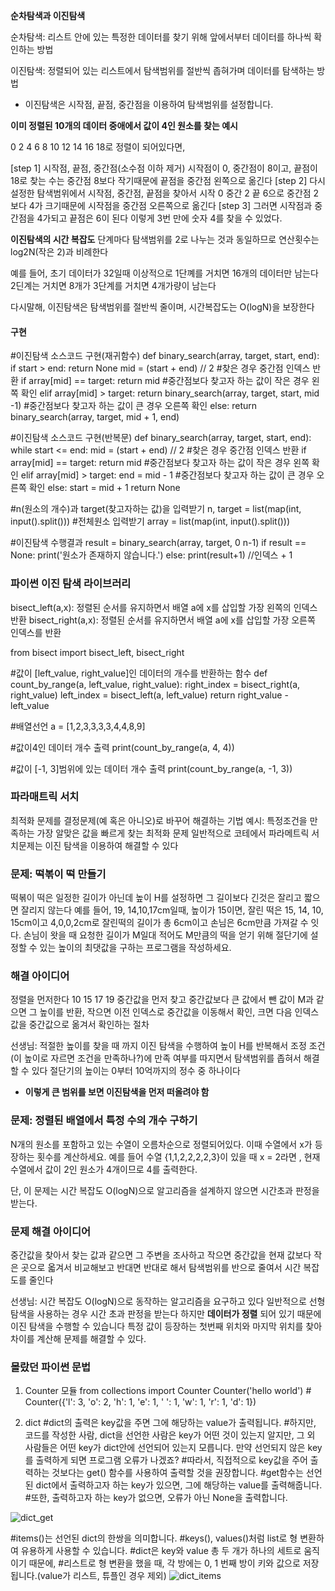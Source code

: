 __순차탐색과 이진탐색__

순차탐색: 리스트 안에 있는 특정한 데이터를 찾기 위해 앞에서부터 데이터를 하나씩 확인하는 방법

이진탐색: 정렬되어 있는 리스트에서 탐색범위를 절반씩 좁혀가며 데이터를 탐색하는 방법
 - 이진탐색은 시작점, 끝점, 중간점을 이용하여 탐색범위를 설정합니다.

__이미 정렬된 10개의 데이터 중애에서 값이 4인 원소를 찾는 예시__

0 2 4 6 8 10 12 14 16 18로 정렬이 되어있다면,

[step 1] 시작점, 끝점, 중간점(소수점 이하 제거)
시작점이 0, 중간점이 8이고, 끝점이 18로 찾는 수는 중간점 8보다 작기때문에 끝점을 중간점 왼쪽으로 옮긴다
[step 2] 다시 설정한 탐색범위에서 시작점, 중간점, 끝점을 찾아서 시작 0 중간 2 끝 6으로 중간점 2보다 4가 크기때문에 시작점을 중간점 오른쪽으로 옮긴다 
[step 3] 그러면 시작점과 중간점을 4가되고 끝점은 6이 된다
이렇게 3번 만에 숫자 4를 찾을 수 있었다.

__이진탐색의 시간 복잡도__
단계마다 탐색범위를 2로 나누는 것과 동일하므로 연산횟수는 log2N(작은 2)과 비례한다

예를 들어, 초기 데이터가 32일때 이상적으로 1단꼐를 거치면 16개의 데이터만 남는다 2딘계는 거치면 8개가 3단계를 거치면 4개가량이 남는다

다시말해, 이진탐색은 탐색범위를 절반씩 줄이며, 시간복잡도는 O(logN)을 보장한다

#### 구현
#이진탐색 소스코드 구현(재귀함수)
def binary_search(array,  target, start, end):
  if start > end:
    return None
  mid = (start + end) // 2
  #찾은 경우 중간점 인덱스 반환
  if array[mid] == target:
    return mid
  #중간점보다 찾고자 하는 값이 작은 경우 왼쪽 확인
  elif array[mid] > target:
    return binary_search(array, target, start, mid -1)
  #중간점보다 찾고자 하는 값이 큰 경우 오른쪽 확인
  else:
    return binary_search(array, target, mid + 1, end)

#이진탐색 소스코드 구현(반복문)
def binary_search(array,  target, start, end):
  while start <= end:
    mid = (start + end) // 2
    #찾은 경우 중간점 인덱스 반환
    if array[mid] == target:
      return mid
    #중간점보다 찾고자 하는 값이 작은 경우 왼쪽 확인
    elif array[mid] > target:
      end = mid - 1
    #중간점보다 찾고자 하는 값이 큰 경우 오른쪽 확인
    else:
      start = mid + 1
  return None

#n(원소의 개수)과 target(찾고자하는 값)을 입력받기
n, target = list(map(int, input().split()))
#전체원소 입력받기
array = list(map(int, input().split()))

#이진탐색 수행결과
result = binary_search(array, target, 0 n-1)
if result == None:
  print('원소가 존재하지 않습니다.')
else: 
  print(result+1) //인덱스 + 1


### 파이썬 이진 탐색 라이브러리
bisect_left(a,x): 정렬된 순서를 유지하면서 배열 a에 x를 삽입할 가장 왼쪽의 인덱스 반환
bisect_right(a,x): 정렬된 순서를 유지하면서 배열 a에 x를 삽입할 가장 오른쪽 인덱스를 반환

from bisect import bisect_left, bisect_right

#값이 [left_value, right_value]인 데이터의 개수를 반환하는 함수
def count_by_range(a, left_value, right_value):
  right_index = bisect_right(a, right_value)
  left_index = bisect_left(a, left_value)
  return right_value - left_value

#배열선언
a = [1,2,3,3,3,3,4,4,8,9]

#값이4인 데이터 개수 출력
print(count_by_range(a, 4, 4))

#값이 [-1, 3]범위에 있는 데이터 개수 출력
print(count_by_range(a, -1, 3))


### 파라매트릭 서치
최적화 문제를 결정문제(예 혹은 아니오)로 바꾸어 해결하는 기법
예시: 특정조건을 만족하는 가장 알맞은 값을 빠르게 찾는 최적화 문제
일반적으로 코테에서 파라메트릭 서치문제는 이진 탐색을 이용하여 해결할 수 있다


### 문제: 떡볶이 떡 만들기
떡볶이 떡은 일정한 길이가 아닌데 높이 H를 설정하면 그 길이보다 긴것은 잘리고 짧으면 잘리지 않는다 예를 들어, 19, 14,10,17cm일때, 높이가 15이면, 잘린 떡은 15, 14, 10, 15cm이고 4,0,0,2cm로 잘린떡의 길이가 총 6cm이고 손님은 6cm만큼 가져갈 수 잇다. 손님이 왓을 때 요청한 길이가 M일대 적어도 M만큼의 떡을 얻기 위해 절단기에 설정할 수 있는 높이의 최댓값을 구하는 프로그램을 작성하세요.

### 해결 아이디어
정렬을 먼저한다
10 15 17 19 
중간값을 먼저 찾고 중간값보다 큰 값에서 뺀 값이 M과 같으면 그 높이를 반환, 작으면 이전 인덱스로 중간값을 이동해서 확인, 크면 다음 인덱스값을 중간값으로 옮겨서 확인하는 절차

선생님: 적절한 높이를 찾을 때 까지 이진 탐색을 수행하여 높이 H를 반복해서 조정
조건(이 높이로 자르면 조건을 만족하나?)에 만족 여부를 따지면서 탐색범위를 좁혀서 해결할 수 있다
절단기의 높이는 0부터 10억까지의 정수 중 하나이다
 - __이렇게 큰 범위를 보면 이진탐색을 먼저 떠올려야 함__


### 문제: 정렬된 배열에서 특정 수의 개수 구하기
N개의 원소를 포함하고 있는 수열이 오름차순으로 정렬되어있다. 이때 수열에서 x가 등장하는 횟수를 계산하세요. 예를 들어 수열 {1,1,2,2,2,2,3}이 있을 때 x = 2라면 , 현재 수열에서 값이 2인 원소가 4개이므로 4를 출력한다.

단, 이 문제는 시간 복잡도 O(logN)으로 알고리즘을 설계하지 않으면 시간초과 판정을 받는다.

### 문제 해결 아이디어
중간값을 찾아서 찾는 값과 같으면 그 주변을 조사하고 작으면 중간값을 현재 값보다 작은 곳으로 옯겨서 비교해보고 반대면 반대로 해서 탐색범위를 반으로 줄여서 시간 복잡도를 줄인다

선생님: 시간 복잡도 O(logN)으로 동작하는 알고리즘을 요구하고 있다
일반적으로 선형 탐색을 사용하는 경우 시간 초과 판정을 받는다
하지만 __데이터가 정렬__ 되어 있기 때문에 이진 탐색을 수행할 수 있습니다
특정 값이 등장하는 첫번째 위치와 마지막 위치를 찾아 차이를 계산해 문제를 해결할 수 있다.

### 몰랐던 파이썬 문법
1. Counter 모듈
from collections import Counter
Counter('hello world') # Counter({'l': 3, 'o': 2, 'h': 1, 'e': 1, ' ': 1, 'w': 1, 'r': 1, 'd': 1})

2. dict
#dict의 출력은 key값을 주면 그에 해당하는 value가 출력됩니다. 
#하지만, 코드를 작성한 사람, dict을 선언한 사람은 key가 어떤 것이 있는지 알지만, 그 외 사람들은 어떤 key가 dict안에 선언되어 있는지 모릅니다. 만약 선언되지 않은 key를 출력하게 되면 프로그램 오류가 나겠죠?
#따라서, 직접적으로 key값을 주어 출력하는 것보다는 get() 함수를 사용하여 출력할 것을 권장합니다.
#get함수는 선언된 dict에서 출력하고자 하는 key가 있으면, 그에 해당하는 value를 출력해줍니다.
#또한, 출력하고자 하는 key가 없으면, 오류가 아닌 None을 출력합니다.
<img src="https://img1.daumcdn.net/thumb/R1280x0/?scode=mtistory2&fname=https%3A%2F%2Fblog.kakaocdn.net%2Fdn%2FJBuJC%2FbtqEKgpoi0y%2FHk4RlJ0vgAF0ORnPjSvAU1%2Fimg.png" alt="dict_get"/>

#items()는 선언된 dict의 한쌍을 의미합니다.
#keys(), values()처럼 list로 형 변환하여 유용하게 사용할 수 있습니다.
#dict은 key와 value 총 두 개가 하나의 세트로 움직이기 때문에, 
#리스트로 형 변환을 했을 때, 각 방에는 0, 1 번째 방이 키와 값으로 저장됩니다.(value가 리스트, 튜플인 경우 제외)
<img src="https://img1.daumcdn.net/thumb/R1280x0/?scode=mtistory2&fname=https%3A%2F%2Fblog.kakaocdn.net%2Fdn%2FdkDe2M%2FbtqEKxYLJ7M%2F9zKMEK9bbx3qLZvKV3gejK%2Fimg.png" alt="dict_items"/>



